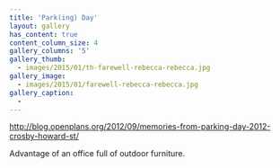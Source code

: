```yaml
---
title: 'Park(ing) Day'
layout: gallery
has_content: true
content_column_size: 4
gallery_columns: '5'
gallery_thumb: 
  - images/2015/01/th-farewell-rebecca-rebecca.jpg
gallery_image:
  - images/2015/01/farewell-rebecca-rebecca.jpg
gallery_caption: 
  - 
---
```


http://blog.openplans.org/2012/09/memories-from-parking-day-2012-crosby-howard-st/

Advantage of an office full of outdoor furniture.